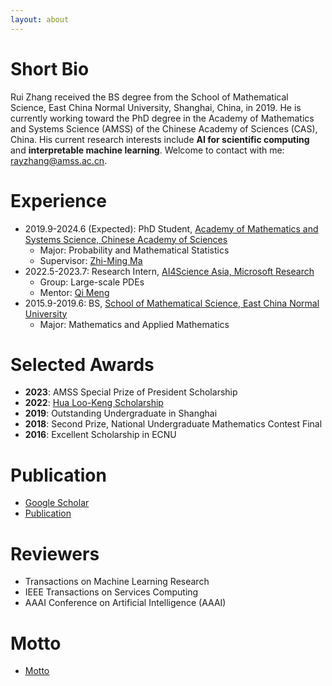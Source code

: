 ```yaml
---
layout: about 
---
```


# Short Bio
Rui Zhang received the BS degree from the School of Mathematical Science, East China Normal University, Shanghai, China, in 2019. He is currently working toward the PhD degree in the Academy of Mathematics and Systems Science (AMSS) of the Chinese Academy of Sciences (CAS), China. His current research interests include **AI for scientific computing** and **interpretable machine learning**. Welcome to contact with me: <u>rayzhang@amss.ac.cn</u>.

 
# Experience
* 2019.9-2024.6 (Expected): PhD Student, [Academy of Mathematics and Systems Science, Chinese Academy of Sciences](http://www.amss.ac.cn/)
  * Major: Probability and Mathematical Statistics
  * Supervisor: [Zhi-Ming Ma](http://homepage.amss.ac.cn/research/homePage/8eb59241e2e74d828fb84eec0efadba5/myHomePage.html)
* 2022.5-2023.7: Research Intern, [AI4Science Asia, Microsoft Research](https://www.microsoft.com/en-us/research/lab/microsoft-research-ai4science/)
  * Group: Large-scale PDEs
  * Mentor: [Qi Meng](http://homepage.amss.ac.cn/research/homePage/a8636013d63440498442e91a549202f1/myHomePage.html#home)
* 2015.9-2019.6: BS, [School of Mathematical Science, East China Normal University](https://math.ecnu.edu.cn/)
  * Major: Mathematics and Applied Mathematics

# Selected Awards
* **2023**: AMSS Special Prize of President Scholarship
* **2022**: [Hua Loo-Keng Scholarship](http://admission.amss.ac.cn/jlsq/hlgjxj/202208/t20220827_713444.html)
* **2019**: Outstanding Undergraduate in Shanghai
* **2018**: Second Prize, National Undergraduate Mathematics Contest Final
* **2016**: Excellent Scholarship in ECNU

# Publication
+ [Google Scholar](https://scholar.google.com/citations?user=8V50qncAAAAJ&hl=zh-CN&oi=sra)
+ [<u>Publication</u>](publication)

# Reviewers
+ Transactions on Machine Learning Research
+ IEEE Transactions on Services Computing
+ AAAI Conference on Artificial Intelligence (AAAI)

# Motto
+ [<u>Motto</u>](motto)


